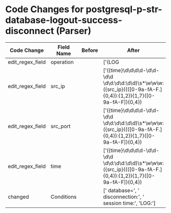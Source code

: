# Code Changes for postgresql-p-str-database-logout-success-disconnect (Parser)

| Code Change | Field Name | Before | After |
|-------------|------------|--------|-------|
| edit_regex_field | operation |  | ['(LOG|FATAL):\s*({operation}[^:]+)'] |
| edit_regex_field | src_ip |  | ['({time}\d\d\d\d-\d\d-\d\d \d\d:\d\d:\d\d)\s*\w\w\w:({src_ip}((([0-9a-fA-F.]{0,4}):{1,2}){1,7}([0-9a-fA-F]){0,4})|(((25[0-5]|(2[0-4]|1\d|[0-9]|)\d)\.?\b){4}))(\(({src_port}\d+)\))?', 'client=({src_ip}((([0-9a-fA-F.]{0,4}):{1,2}){1,7}([0-9a-fA-F]){0,4})|(((25[0-5]|(2[0-4]|1\d|[0-9]|)\d)\.?\b){4}))(\(({src_port}\d+)\))?'] |
| edit_regex_field | src_port |  | ['({time}\d\d\d\d-\d\d-\d\d \d\d:\d\d:\d\d)\s*\w\w\w:({src_ip}((([0-9a-fA-F.]{0,4}):{1,2}){1,7}([0-9a-fA-F]){0,4})|(((25[0-5]|(2[0-4]|1\d|[0-9]|)\d)\.?\b){4}))(\(({src_port}\d+)\))?', 'client=({src_ip}((([0-9a-fA-F.]{0,4}):{1,2}){1,7}([0-9a-fA-F]){0,4})|(((25[0-5]|(2[0-4]|1\d|[0-9]|)\d)\.?\b){4}))(\(({src_port}\d+)\))?'] |
| edit_regex_field | time |  | ['({time}\d\d\d\d-\d\d-\d\d \d\d:\d\d:\d\d)\s*\w\w\w:({src_ip}((([0-9a-fA-F.]{0,4}):{1,2}){1,7}([0-9a-fA-F]){0,4})|(((25[0-5]|(2[0-4]|1\d|[0-9]|)\d)\.?\b){4}))(\(({src_port}\d+)\))?', '({time}\d\d\d\d-\d\d-\d\dT\d\d:\d\d:\d\d\.\d{1,6}Z)'] |
| changed | Conditions |  | [' database=', ' disconnection:', ' session time:', 'LOG:'] |